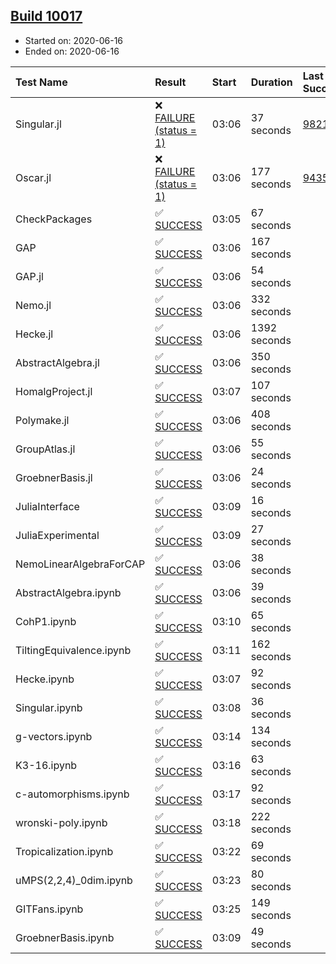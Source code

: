 ## [Build 10017](https://oscarci.mathematik.uni-kl.de/job/oscar/10017/)

* Started on: 2020-06-16
* Ended on: 2020-06-16

| Test Name    | Result | Start | Duration | Last Success | First Failure |
|:-------------|:-------|:------|:---------|:-------------|:--------------|
| Singular.jl | ❌ [FAILURE (status = 1)](https://oscarci.mathematik.uni-kl.de/job/oscar/10017/artifact/logs/build-10017/Singular.jl.log) | 03:06 | 37 seconds | [9821](https://oscarci.mathematik.uni-kl.de/job/oscar/9821/) | [9822](https://oscarci.mathematik.uni-kl.de/job/oscar/9822/) |
| Oscar.jl | ❌ [FAILURE (status = 1)](https://oscarci.mathematik.uni-kl.de/job/oscar/10017/artifact/logs/build-10017/Oscar.jl.log) | 03:06 | 177 seconds | [9435](https://oscarci.mathematik.uni-kl.de/job/oscar/9435/) | [9436](https://oscarci.mathematik.uni-kl.de/job/oscar/9436/) |
| CheckPackages | ✅ [SUCCESS](https://oscarci.mathematik.uni-kl.de/job/oscar/10017/artifact/logs/build-10017/CheckPackages.log) | 03:05 | 67 seconds |  |  |
| GAP | ✅ [SUCCESS](https://oscarci.mathematik.uni-kl.de/job/oscar/10017/artifact/logs/build-10017/GAP.log) | 03:06 | 167 seconds |  |  |
| GAP.jl | ✅ [SUCCESS](https://oscarci.mathematik.uni-kl.de/job/oscar/10017/artifact/logs/build-10017/GAP.jl.log) | 03:06 | 54 seconds |  |  |
| Nemo.jl | ✅ [SUCCESS](https://oscarci.mathematik.uni-kl.de/job/oscar/10017/artifact/logs/build-10017/Nemo.jl.log) | 03:06 | 332 seconds |  |  |
| Hecke.jl | ✅ [SUCCESS](https://oscarci.mathematik.uni-kl.de/job/oscar/10017/artifact/logs/build-10017/Hecke.jl.log) | 03:06 | 1392 seconds |  |  |
| AbstractAlgebra.jl | ✅ [SUCCESS](https://oscarci.mathematik.uni-kl.de/job/oscar/10017/artifact/logs/build-10017/AbstractAlgebra.jl.log) | 03:06 | 350 seconds |  |  |
| HomalgProject.jl | ✅ [SUCCESS](https://oscarci.mathematik.uni-kl.de/job/oscar/10017/artifact/logs/build-10017/HomalgProject.jl.log) | 03:07 | 107 seconds |  |  |
| Polymake.jl | ✅ [SUCCESS](https://oscarci.mathematik.uni-kl.de/job/oscar/10017/artifact/logs/build-10017/Polymake.jl.log) | 03:06 | 408 seconds |  |  |
| GroupAtlas.jl | ✅ [SUCCESS](https://oscarci.mathematik.uni-kl.de/job/oscar/10017/artifact/logs/build-10017/GroupAtlas.jl.log) | 03:06 | 55 seconds |  |  |
| GroebnerBasis.jl | ✅ [SUCCESS](https://oscarci.mathematik.uni-kl.de/job/oscar/10017/artifact/logs/build-10017/GroebnerBasis.jl.log) | 03:06 | 24 seconds |  |  |
| JuliaInterface | ✅ [SUCCESS](https://oscarci.mathematik.uni-kl.de/job/oscar/10017/artifact/logs/build-10017/JuliaInterface.log) | 03:09 | 16 seconds |  |  |
| JuliaExperimental | ✅ [SUCCESS](https://oscarci.mathematik.uni-kl.de/job/oscar/10017/artifact/logs/build-10017/JuliaExperimental.log) | 03:09 | 27 seconds |  |  |
| NemoLinearAlgebraForCAP | ✅ [SUCCESS](https://oscarci.mathematik.uni-kl.de/job/oscar/10017/artifact/logs/build-10017/NemoLinearAlgebraForCAP.log) | 03:06 | 38 seconds |  |  |
| AbstractAlgebra.ipynb | ✅ [SUCCESS](https://oscarci.mathematik.uni-kl.de/job/oscar/10017/artifact/logs/build-10017/AbstractAlgebra.ipynb.log) | 03:06 | 39 seconds |  |  |
| CohP1.ipynb | ✅ [SUCCESS](https://oscarci.mathematik.uni-kl.de/job/oscar/10017/artifact/logs/build-10017/CohP1.ipynb.log) | 03:10 | 65 seconds |  |  |
| TiltingEquivalence.ipynb | ✅ [SUCCESS](https://oscarci.mathematik.uni-kl.de/job/oscar/10017/artifact/logs/build-10017/TiltingEquivalence.ipynb.log) | 03:11 | 162 seconds |  |  |
| Hecke.ipynb | ✅ [SUCCESS](https://oscarci.mathematik.uni-kl.de/job/oscar/10017/artifact/logs/build-10017/Hecke.ipynb.log) | 03:07 | 92 seconds |  |  |
| Singular.ipynb | ✅ [SUCCESS](https://oscarci.mathematik.uni-kl.de/job/oscar/10017/artifact/logs/build-10017/Singular.ipynb.log) | 03:08 | 36 seconds |  |  |
| g-vectors.ipynb | ✅ [SUCCESS](https://oscarci.mathematik.uni-kl.de/job/oscar/10017/artifact/logs/build-10017/g-vectors.ipynb.log) | 03:14 | 134 seconds |  |  |
| K3-16.ipynb | ✅ [SUCCESS](https://oscarci.mathematik.uni-kl.de/job/oscar/10017/artifact/logs/build-10017/K3-16.ipynb.log) | 03:16 | 63 seconds |  |  |
| c-automorphisms.ipynb | ✅ [SUCCESS](https://oscarci.mathematik.uni-kl.de/job/oscar/10017/artifact/logs/build-10017/c-automorphisms.ipynb.log) | 03:17 | 92 seconds |  |  |
| wronski-poly.ipynb | ✅ [SUCCESS](https://oscarci.mathematik.uni-kl.de/job/oscar/10017/artifact/logs/build-10017/wronski-poly.ipynb.log) | 03:18 | 222 seconds |  |  |
| Tropicalization.ipynb | ✅ [SUCCESS](https://oscarci.mathematik.uni-kl.de/job/oscar/10017/artifact/logs/build-10017/Tropicalization.ipynb.log) | 03:22 | 69 seconds |  |  |
| uMPS(2,2,4)_0dim.ipynb | ✅ [SUCCESS](https://oscarci.mathematik.uni-kl.de/job/oscar/10017/artifact/logs/build-10017/uMPS-2-2-4-_0dim.ipynb.log) | 03:23 | 80 seconds |  |  |
| GITFans.ipynb | ✅ [SUCCESS](https://oscarci.mathematik.uni-kl.de/job/oscar/10017/artifact/logs/build-10017/GITFans.ipynb.log) | 03:25 | 149 seconds |  |  |
| GroebnerBasis.ipynb | ✅ [SUCCESS](https://oscarci.mathematik.uni-kl.de/job/oscar/10017/artifact/logs/build-10017/GroebnerBasis.ipynb.log) | 03:09 | 49 seconds |  |  |
